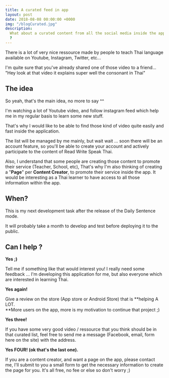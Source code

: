 ```yaml
---
title: A curated feed in app
layout: post
date: 2018-08-08 00:00:00 +0000
img: "/blogCurated.jpg"
description:
  What about a curated content from all the social media inside the app
  ?
---
```


There is a lot of very nice ressource made by people to teach Thai language available on Youtube, Instagram, Twitter, etc...

I'm quite sure that you've already shared one of those video to a friend... "Hey look at that video it explains super well the consonant in Thai"

## The idea

So yeah, that's the main idea, no more to say ^^

I'm watching a lot of Youtube video, and follow instagram feed which help me in my regular basis to learn some new stuff.

That's why I would like to be able to find those kind of video quite easily and fast inside the application.

The list will be managed by me mainly, but wait wait ... soon there will be an account feature, so you'll be able to create your account and actively participate to the content of Read Write Speak Thai.

Also, I understand that some people are creating those content to promote their service (Teacher, School, etc), That's why I'm also thinking of creating a "**Page**" per **Content Creator**, to promote their service inside the app. It would be interesting as a Thai learner to have access to all those information within the app.

## When?

This is my next development task after the release of the Daily Sentence mode.

It will probably take a month to develop and test before deploying it to the public.

## Can I help ?

**Yes ;)**

Tell me if something like that would interest you! I really need some feedback ... I'm developing this application for me, but also everyone which are interested in learning Thai.

**Yes again!**

Give a review on the store (App store or Android Store) that is **helping A LOT.  
**More users on the app, more is my motivation to continue that project ;)

**Yes three!**

If you have some very good video / ressource that you think should be in that curated list, feel free to send me a message (Facebook, email, form here on the site) with the address.

**Yes FOUR! (ok that's the last one).**

If you are a content creator, and want a page on the app, please contact me, I'll submit to you a small form to get the necessary information to create the page for you. It's all free, no fee or else so don't worry ;)
